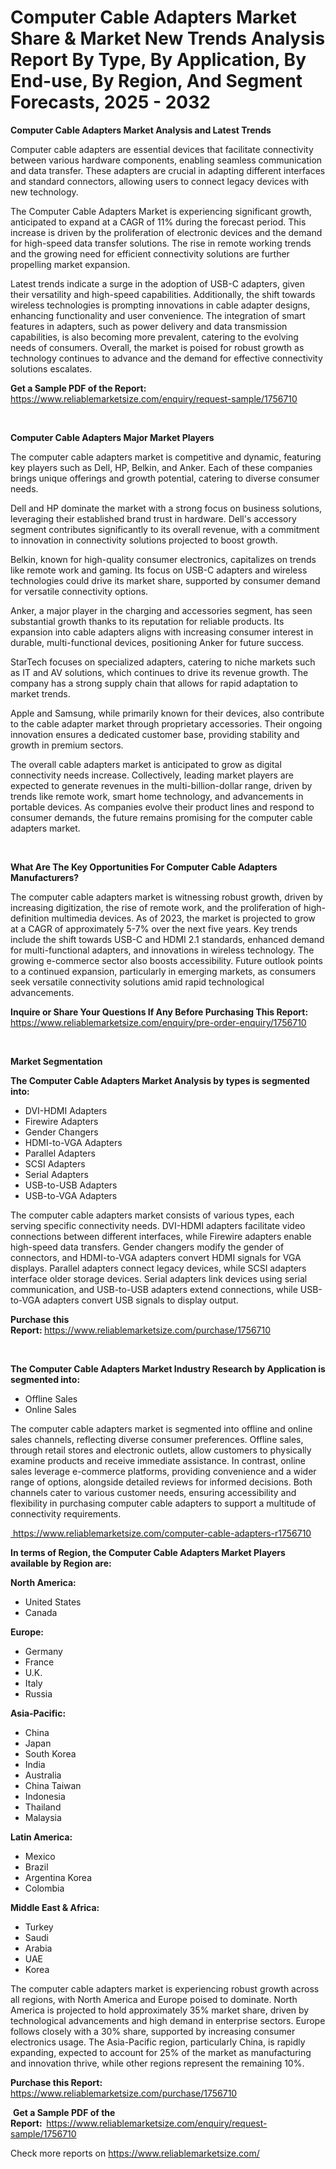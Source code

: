 <p><h1>Computer Cable Adapters Market Share & Market New Trends Analysis Report By Type, By Application, By End-use, By Region, And Segment Forecasts, 2025 - 2032</h1></p><p><strong>Computer Cable Adapters Market Analysis and Latest Trends</strong></p>
<p><p>Computer cable adapters are essential devices that facilitate connectivity between various hardware components, enabling seamless communication and data transfer. These adapters are crucial in adapting different interfaces and standard connectors, allowing users to connect legacy devices with new technology.</p><p>The Computer Cable Adapters Market is experiencing significant growth, anticipated to expand at a CAGR of 11% during the forecast period. This increase is driven by the proliferation of electronic devices and the demand for high-speed data transfer solutions. The rise in remote working trends and the growing need for efficient connectivity solutions are further propelling market expansion. </p><p>Latest trends indicate a surge in the adoption of USB-C adapters, given their versatility and high-speed capabilities. Additionally, the shift towards wireless technologies is prompting innovations in cable adapter designs, enhancing functionality and user convenience. The integration of smart features in adapters, such as power delivery and data transmission capabilities, is also becoming more prevalent, catering to the evolving needs of consumers. Overall, the market is poised for robust growth as technology continues to advance and the demand for effective connectivity solutions escalates.</p></p>
<p><strong>Get a Sample PDF of the Report:&nbsp;</strong> <a href="https://www.reliablemarketsize.com/enquiry/request-sample/1756710?utm_campaign=2115&utm_medium=2&utm_source=Github&utm_content=ia&utm_term=06022025&utm_id=computer-cable-adapters">https://www.reliablemarketsize.com/enquiry/request-sample/1756710</a></p>
<p>&nbsp;</p>
<p><strong>Computer Cable Adapters Major Market Players</strong></p>
<p><p>The computer cable adapters market is competitive and dynamic, featuring key players such as Dell, HP, Belkin, and Anker. Each of these companies brings unique offerings and growth potential, catering to diverse consumer needs.</p><p>Dell and HP dominate the market with a strong focus on business solutions, leveraging their established brand trust in hardware. Dell's accessory segment contributes significantly to its overall revenue, with a commitment to innovation in connectivity solutions projected to boost growth.</p><p>Belkin, known for high-quality consumer electronics, capitalizes on trends like remote work and gaming. Its focus on USB-C adapters and wireless technologies could drive its market share, supported by consumer demand for versatile connectivity options.</p><p>Anker, a major player in the charging and accessories segment, has seen substantial growth thanks to its reputation for reliable products. Its expansion into cable adapters aligns with increasing consumer interest in durable, multi-functional devices, positioning Anker for future success.</p><p>StarTech focuses on specialized adapters, catering to niche markets such as IT and AV solutions, which continues to drive its revenue growth. The company has a strong supply chain that allows for rapid adaptation to market trends.</p><p>Apple and Samsung, while primarily known for their devices, also contribute to the cable adapter market through proprietary accessories. Their ongoing innovation ensures a dedicated customer base, providing stability and growth in premium sectors.</p><p>The overall cable adapters market is anticipated to grow as digital connectivity needs increase. Collectively, leading market players are expected to generate revenues in the multi-billion-dollar range, driven by trends like remote work, smart home technology, and advancements in portable devices. As companies evolve their product lines and respond to consumer demands, the future remains promising for the computer cable adapters market.</p></p>
<p>&nbsp;</p>
<p><strong>What Are The Key Opportunities For Computer Cable Adapters Manufacturers?</strong></p>
<p><p>The computer cable adapters market is witnessing robust growth, driven by increasing digitization, the rise of remote work, and the proliferation of high-definition multimedia devices. As of 2023, the market is projected to grow at a CAGR of approximately 5-7% over the next five years. Key trends include the shift towards USB-C and HDMI 2.1 standards, enhanced demand for multi-functional adapters, and innovations in wireless technology. The growing e-commerce sector also boosts accessibility. Future outlook points to a continued expansion, particularly in emerging markets, as consumers seek versatile connectivity solutions amid rapid technological advancements.</p></p>
<p><strong>Inquire or Share Your Questions If Any Before Purchasing This Report:</strong> <a href="https://www.reliablemarketsize.com/enquiry/pre-order-enquiry/1756710?utm_campaign=2115&utm_medium=2&utm_source=Github&utm_content=ia&utm_term=06022025&utm_id=computer-cable-adapters">https://www.reliablemarketsize.com/enquiry/pre-order-enquiry/1756710</a></p>
<p>&nbsp;</p>
<p><strong>Market Segmentation</strong></p>
<p><strong>The Computer Cable Adapters Market Analysis by types is segmented into:</strong></p>
<p><ul><li>DVI-HDMI Adapters</li><li>Firewire Adapters</li><li>Gender Changers</li><li>HDMI-to-VGA Adapters</li><li>Parallel Adapters</li><li>SCSI Adapters</li><li>Serial Adapters</li><li>USB-to-USB Adapters</li><li>USB-to-VGA Adapters</li></ul></p>
<p><p>The computer cable adapters market consists of various types, each serving specific connectivity needs. DVI-HDMI adapters facilitate video connections between different interfaces, while Firewire adapters enable high-speed data transfers. Gender changers modify the gender of connectors, and HDMI-to-VGA adapters convert HDMI signals for VGA displays. Parallel adapters connect legacy devices, while SCSI adapters interface older storage devices. Serial adapters link devices using serial communication, and USB-to-USB adapters extend connections, while USB-to-VGA adapters convert USB signals to display output.</p></p>
<p><strong>Purchase this Report:&nbsp;</strong><a href="https://www.reliablemarketsize.com/purchase/1756710?utm_campaign=2115&utm_medium=2&utm_source=Github&utm_content=ia&utm_term=06022025&utm_id=computer-cable-adapters">https://www.reliablemarketsize.com/purchase/1756710</a></p>
<p>&nbsp;</p>
<p><strong>The Computer Cable Adapters Market Industry Research by Application is segmented into:</strong></p>
<p><ul><li>Offline Sales</li><li>Online Sales</li></ul></p>
<p><p>The computer cable adapters market is segmented into offline and online sales channels, reflecting diverse consumer preferences. Offline sales, through retail stores and electronic outlets, allow customers to physically examine products and receive immediate assistance. In contrast, online sales leverage e-commerce platforms, providing convenience and a wider range of options, alongside detailed reviews for informed decisions. Both channels cater to various customer needs, ensuring accessibility and flexibility in purchasing computer cable adapters to support a multitude of connectivity requirements.</p></p>
<p><a href="https://www.reliablemarketsize.com/computer-cable-adapters-r1756710?utm_campaign=2115&utm_medium=2&utm_source=Github&utm_content=ia&utm_term=06022025&utm_id=computer-cable-adapters">&nbsp;https://www.reliablemarketsize.com/computer-cable-adapters-r1756710</a></p>
<p><strong>In terms of Region, the Computer Cable Adapters Market Players available by Region are:</strong></p>
<p>
    <p> <strong> North America: </strong>
        <ul>
            <li>United States</li>
            <li>Canada</li>
        </ul>
        </p> 
    <p> <strong> Europe: </strong>
        <ul>
            <li>Germany</li>
            <li>France</li>
            <li>U.K.</li>
            <li>Italy</li>
            <li>Russia</li>
        </ul>
        </p> 
    <p> <strong> Asia-Pacific: </strong>
        <ul>
            <li>China</li>
            <li>Japan</li>
            <li>South Korea</li>
            <li>India</li>
            <li>Australia</li>
            <li>China Taiwan</li>
            <li>Indonesia</li>
            <li>Thailand</li>
            <li>Malaysia</li>
        </ul>
        </p> 
    <p> <strong> Latin America: </strong>
        <ul>
            <li>Mexico</li>
            <li>Brazil</li>
            <li>Argentina Korea</li>
            <li>Colombia</li>
        </ul>
        </p> 
    <p> <strong> Middle East & Africa: </strong>
        <ul>
            <li>Turkey</li>
            <li>Saudi</li>
            <li>Arabia</li>
            <li>UAE</li>
            <li>Korea</li>
        </ul>
    </p>
    </p>
<p><p>The computer cable adapters market is experiencing robust growth across all regions, with North America and Europe poised to dominate. North America is projected to hold approximately 35% market share, driven by technological advancements and high demand in enterprise sectors. Europe follows closely with a 30% share, supported by increasing consumer electronics usage. The Asia-Pacific region, particularly China, is rapidly expanding, expected to account for 25% of the market as manufacturing and innovation thrive, while other regions represent the remaining 10%.</p></p>
<p><strong>Purchase this Report: </strong><a href="https://www.reliablemarketsize.com/purchase/1756710?utm_campaign=2115&utm_medium=2&utm_source=Github&utm_content=ia&utm_term=06022025&utm_id=computer-cable-adapters">https://www.reliablemarketsize.com/purchase/1756710</a></p>
<p>&nbsp;<strong>Get a Sample PDF of the Report:&nbsp;&nbsp;</strong><a href="https://www.reliablemarketsize.com/enquiry/request-sample/1756710?utm_campaign=2115&utm_medium=2&utm_source=Github&utm_content=ia&utm_term=06022025&utm_id=computer-cable-adapters">https://www.reliablemarketsize.com/enquiry/request-sample/1756710</a></p>
<p><strong></strong></p>
<p>Check more reports on <a href="https://www.reliablemarketsize.com/?utm_campaign=2115&utm_medium=2&utm_source=Github&utm_content=ia&utm_term=06022025&utm_id=computer-cable-adapters">https://www.reliablemarketsize.com/</a></p>
